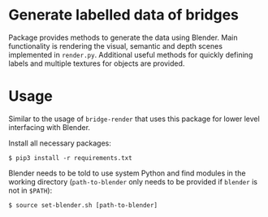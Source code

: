 # Generate labelled data of bridges

Package provides methods to generate the data using Blender. Main functionality
is rendering the visual, semantic and depth scenes implemented in `render.py`.
Additional useful methods for quickly defining labels and multiple textures for
objects are provided.

# Usage

Similar to the usage of `bridge-render` that uses this package for lower level
interfacing with Blender.

Install all necessary packages:

```
$ pip3 install -r requirements.txt
```

Blender needs to be told to use system Python and find modules in the working
directory (`path-to-blender` only needs to be provided if `blender` is not in
`$PATH`):

```
$ source set-blender.sh [path-to-blender]
```
